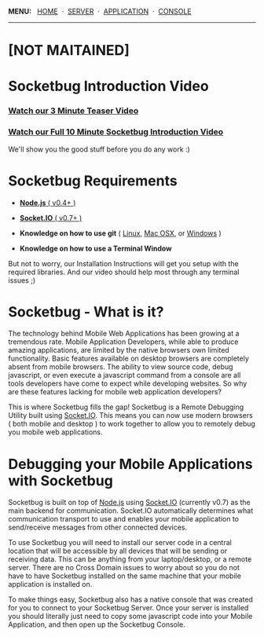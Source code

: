 **MENU:**&nbsp;&nbsp;&nbsp;[HOME](https://github.com/manifestinteractive/socketbug/wiki)  &nbsp;&middot;&nbsp;  [SERVER](https://github.com/manifestinteractive/socketbug/wiki/Install-Server)  &nbsp;&middot;&nbsp;  [APPLICATION](https://github.com/manifestinteractive/socketbug/wiki/Install-Application)  &nbsp;&middot;&nbsp;  [CONSOLE](https://github.com/manifestinteractive/socketbug/wiki/Install-Console)

---

# [NOT MAITAINED]

# Socketbug Introduction Video

### [Watch our 3 Minute Teaser Video](http://www.vimeo.com/socketbug/teaser)

### [Watch our Full 10 Minute Socketbug Introduction Video](http://www.vimeo.com/socketbug/introduction)

We'll show you the good stuff before you do any work :)

# Socketbug Requirements

 * [**Node.js** ( v0.4+ )](http://nodejs.org/ "Check out Node.js")

 * [**Socket.IO** ( v0.7+ )](http://socket.io/ "Check out Node.js")

 * **Knowledge on how to use git** ( [Linux](http://help.github.com/mac-set-up-git/), [Mac OSX](http://help.github.com/linux-set-up-git), or  [Windows](http://help.github.com/win-set-up-git) )

 * **Knowledge on how to use a Terminal Window**

But not to worry, our Installation Instructions will get you setup with the required libraries.  And our video should help most through any terminal issues ;)

# Socketbug - What is it?

The technology behind Mobile Web Applications has been growing at a tremendous rate.  Mobile Application Developers, while able to produce amazing applications, are limited by the native browsers own limited functionality. Basic features available on desktop browsers are completely absent from mobile browsers. The ability to view source code, debug javascript, or even execute a javascript command from a console are all tools developers have come to expect while developing websites.  So why are these features lacking for mobile web application developers?

This is where Socketbug fills the gap! Socketbug is a Remote Debugging Utility built using [Socket.IO](http://socket.io "Socket.IO"). This means you can now use modern browsers ( both mobile and desktop ) to work together to allow you to remotely debug you mobile web applications.

# Debugging your Mobile Applications with Socketbug

Socketbug is built on top of [Node.js](http://nodejs.org/ "Check out Node.js") using [Socket.IO](http://socket.io/ "Check out Node.js") (currently v0.7) as the main backend for communication. Socket.IO automatically determines what communication transport to use and enables your mobile application to send/receive messages from other connected devices.

To use Socketbug you will need to install our server code in a central location that will be accessible by all devices that will be sending or receiving data.  This can be anything from your laptop/desktop, or a remote server.  There are no Cross Domain issues to worry about so you do not have to have Socketbug installed on the same machine that your mobile application is installed on.

To make things easy, Socketbug also has a native console that was created for you to connect to your Socketbug Server.  Once your server is installed you should literally just need to copy some javascript code into your Mobile Application, and then open up the Socketbug Console.
